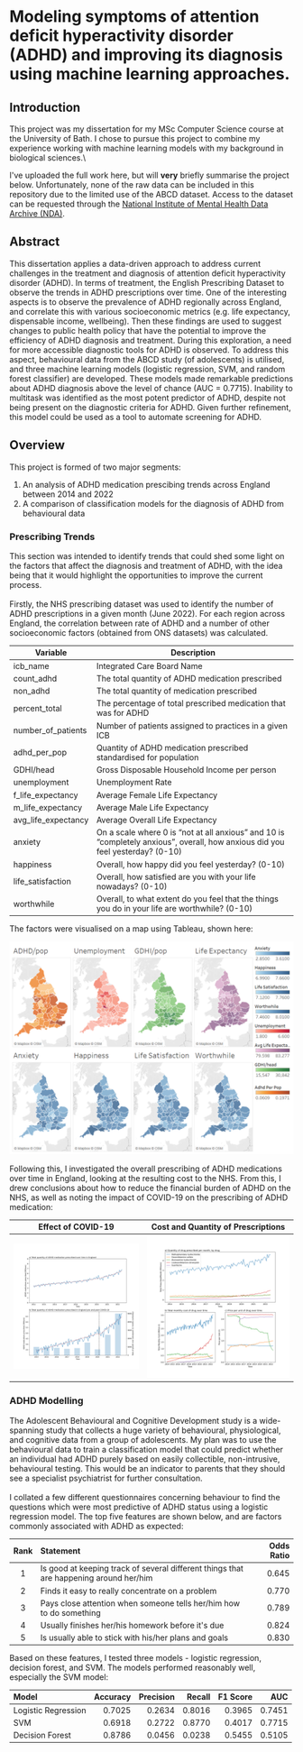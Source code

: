 # Modeling symptoms of attention deficit hyperactivity disorder (ADHD) and improving its diagnosis using machine learning approaches.
## Introduction

This project was my dissertation for my MSc Computer Science course at the University of Bath. I chose to pursue this project to combine my experience working with machine learning models with my background in biological sciences.\

I've uploaded the full work here, but will **very** briefly summarise the project below. Unfortunately, none of the raw data can be included in this repository due to the limited use of the ABCD dataset. Access to the dataset can be 
requested through the [National Institute of Mental Health Data Archive (NDA)](https://nda.nih.gov/abcd/).

## Abstract

This dissertation applies a data-driven approach to address current challenges in the treatment and diagnosis of attention deficit hyperactivity disorder (ADHD). In terms of treatment, the English 
Prescribing Dataset to observe the trends in ADHD prescriptions over time. One of the interesting aspects is to observe the prevalence of ADHD regionally across England, and correlate this with various 
socioeconomic metrics (e.g. life expectancy, dispensable income, wellbeing). Then these findings are used to suggest changes to public health policy that have the potential to improve the efficiency of 
ADHD diagnosis and treatment. During this exploration, a need for more accessible diagnostic tools for ADHD is observed. To address this aspect, behavioural data from the ABCD study (of adolescents) 
is utilised, and three machine learning models (logistic regression, SVM, and random forest classifier) are developed. These models made remarkable predictions about ADHD diagnosis above the level of 
chance (AUC = 0.7715). Inability to multitask was identified as the most potent predictor of ADHD, despite not being present on the diagnostic criteria for ADHD. Given further refinement, this model 
could be used as a tool to automate screening for ADHD. 

## Overview

This project is formed of two major segments:
1. An analysis of ADHD medication prescibing trends across England between 2014 and 2022
2. A comparison of classification models for the diagnosis of ADHD from behavioural data

### Prescribing Trends

This section was intended to identify trends that could shed some light on the factors that affect the diagnosis and treatment of ADHD, with the idea being that it would highlight the opportunities to improve the current process.\
\
Firstly, the NHS prescribing dataset was used to identify the number of ADHD prescriptions in a given month (June 2022). For each region across England, the correlation between rate of ADHD and a number of other socioeconomic factors (obtained from ONS datasets) was calculated.

|Variable |Description|
|---|---|
|icb_name |Integrated Care Board Name|
|count_adhd |The total quantity of ADHD medication prescribed|
|non_adhd |The total quantity of medication prescribed|
|percent_total |The percentage of total prescribed medication that was for ADHD|
|number_of_patients |Number of patients assigned to practices in a given ICB|
|adhd_per_pop |Quantity of ADHD medication prescribed standardised for population|
|GDHI/head |Gross Disposable Household Income per person|
|unemployment |Unemployment Rate|
|f_life_expectancy |Average Female Life Expectancy|
|m_life_expectancy |Average Male Life Expectancy|
|avg_life_expectancy |Average Overall Life Expectancy|
|anxiety |On a scale where 0 is “not at all anxious” and 10 is “completely anxious”, overall, how anxious did you feel yesterday? (0-10) |
|happiness |Overall, how happy did you feel yesterday? (0-10)|
|life_satisfaction |Overall, how satisfied are you with your life nowadays? (0-10)|
|worthwhile |Overall, to what extent do you feel that the things you do in your life are worthwhile? (0-10)|

The factors were visualised on a map using Tableau, shown here:

![MapOfADHD](Population_Figures/maps.png)

Following this, I investigated the overall prescribing of ADHD medications over time in England, looking at the resulting cost to the NHS. From this, I drew conclusions about how to reduce the financial burden of ADHD on the NHS, as well as noting the impact of COVID-19 on the
prescribing of ADHD medication:

|Effect of COVID-19|Cost and Quantity of Prescriptions|
|---|---|
|![Effect of COVID-19](Population_Figures/prescription_covid.png)|![Cost and Quantity of Prescriptions](Population_Figures/monthly_pricing.png)|

### ADHD Modelling

The Adolescent Behavioural and Cognitive Development study is a wide-spanning study that collects a huge variety of behavioural, physiological, and cognitive data from a group of adolescents. My plan was to use the behavioural data to train a classification model that could predict
whether an individual had ADHD purely based on easily collectible, non-intrusive, behavioural testing. This would be an indicator to parents that they should see a specialist psychiatrist for further consultation.\
\
I collated a few different questionnaires concerning behaviour to find the questions which were most predictive of ADHD status using a logistic regression model. The top five features are shown below, and are factors commonly associated with ADHD as expected:

|Rank |Statement |Odds Ratio|
|:---:|:---|---:|
|1 |Is good at keeping track of several different things that are happening around her/him |0.645|
|2 |Finds it easy to really concentrate on a problem |0.770|
|3 |Pays close attention when someone tells her/him how to do something |0.789|
|4 |Usually finishes her/his homework before it's due |0.824|
|5 |Is usually able to stick with his/her plans and goals |0.830|

Based on these features, I tested three models - logistic regression, decision forest, and SVM. The models performed reasonably well, especially the SVM model:

|Model |Accuracy |Precision |Recall |F1 Score |AUC|
|:---|---:|---:|---:|---:|---:|
Logistic Regression |0.7025 |0.2634 |0.8016 |0.3965 |0.7451|
SVM |0.6918 |0.2722 |0.8770 |0.4017 |0.7715|
Decision Forest |0.8786 |0.0456 |0.0238 |0.5455 |0.5105|

